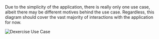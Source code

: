 Due to the simplicity of the application, there is really only one use case, albeit there may be different motives behind the use case. Regardless, this diagram should cover the vast majority of interactions with the application for now.

![Dexercise Use Case](https://user-images.githubusercontent.com/30561864/115962647-0a75f980-a4e2-11eb-8d68-d703dbdc53a4.png)
